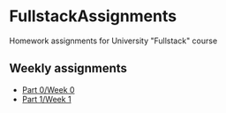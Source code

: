 # FullstackAssignments
Homework assignments for University "Fullstack" course


## Weekly assignments
* [Part 0/Week 0](/Part0/Assignments.md)
* [Part 1/Week 1](FullstackAssignments/Part1/)
